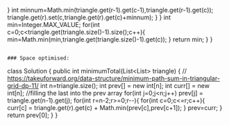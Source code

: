 }
int minnum=Math.min(triangle.get(r-1).get(c-1),triangle.get(r-1).get(c));
triangle.get(r).set(c,triangle.get(r).get(c)+minnum);
}
}
int min=Integer.MAX_VALUE;
for(int c=0;c<triangle.get(triangle.size()-1).size();c++){
min=Math.min(min,triangle.get(triangle.size()-1).get(c));
}
return min;
}
}
```
​
### Space optimised:
```
class Solution {
public int minimumTotal(List<List<Integer>> triangle) {
// https://takeuforward.org/data-structure/minimum-path-sum-in-triangular-grid-dp-11/
int n=triangle.size();
int prev[] = new int[n];
int curr[] = new int[n];
//filling the last into the prev array
for(int j=0;j<n;j++) prev[j] = triangle.get(n-1).get(j);
for(int r=n-2;r>=0;r--){
for(int c=0;c<=r;c++){
curr[c] = triangle.get(r).get(c) + Math.min(prev[c],prev[c+1]);
}
prev=curr;
}
return prev[0];
}
}
```